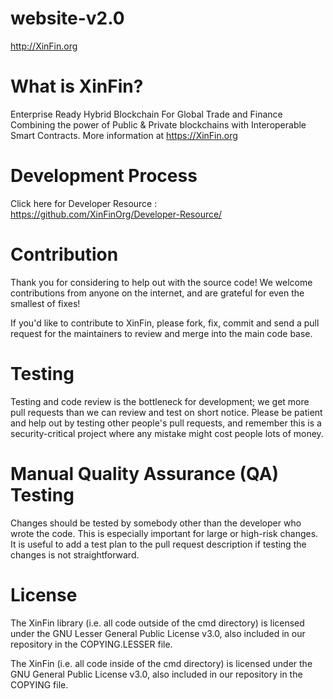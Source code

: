 # website-v2.0
http://XinFin.org 

# What is XinFin?
Enterprise Ready Hybrid Blockchain For Global Trade and Finance
Combining the power of Public & Private blockchains with Interoperable Smart Contracts. More information at https://XinFin.org

# Development Process 

Click here for Developer Resource : https://github.com/XinFinOrg/Developer-Resource/ 

# Contribution

Thank you for considering to help out with the source code! We welcome contributions from anyone on the internet, and are grateful for even the smallest of fixes!

If you'd like to contribute to XinFin, please fork, fix, commit and send a pull request for the maintainers to review and merge into the main code base.

# Testing

Testing and code review is the bottleneck for development; we get more pull requests than we can review and test on short notice. Please be patient and help out by testing other people's pull requests, and remember this is a security-critical project where any mistake might cost people lots of money.

# Manual Quality Assurance (QA) Testing

Changes should be tested by somebody other than the developer who wrote the code. This is especially important for large or high-risk changes. It is useful to add a test plan to the pull request description if testing the changes is not straightforward.

# License

The XinFin library (i.e. all code outside of the cmd directory) is licensed under the GNU Lesser General Public License v3.0, also included in our repository in the COPYING.LESSER file.

The XinFin (i.e. all code inside of the cmd directory) is licensed under the GNU General Public License v3.0, also included in our repository in the COPYING file.
